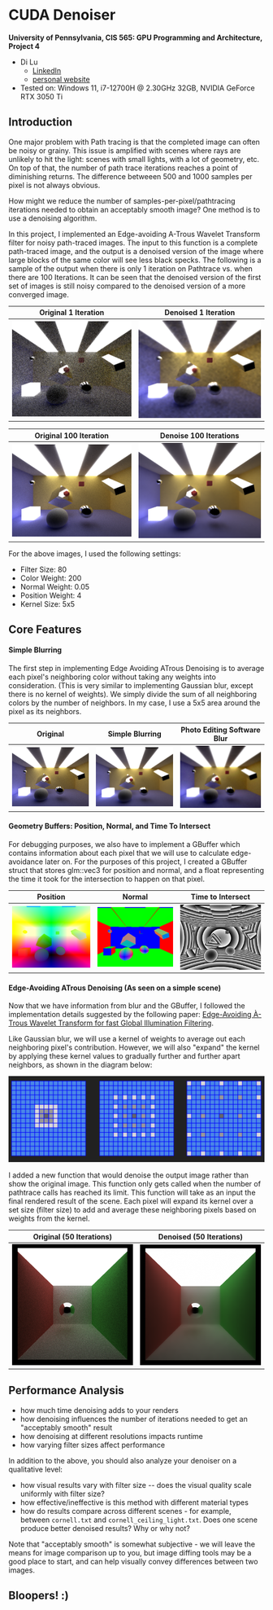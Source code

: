 CUDA Denoiser
================

**University of Pennsylvania, CIS 565: GPU Programming and Architecture, Project 4**

* Di Lu
  * [LinkedIn](https://www.linkedin.com/in/di-lu-0503251a2/)
  * [personal website](https://www.dluisnothere.com/)
* Tested on: Windows 11, i7-12700H @ 2.30GHz 32GB, NVIDIA GeForce RTX 3050 Ti

## Introduction

One major problem with Path tracing is that the completed image can often be noisy or grainy. This issue is amplified with scenes where rays are unlikely to hit the light: scenes with small lights, with a lot of geometry, etc. On top of that, the number of path trace iterations reaches a point of diminishing returns. The difference betweeen 500 and 1000 samples per pixel is not always obvious. 

How might we reduce the number of samples-per-pixel/pathtracing iterations needed to obtain an acceptably smooth image? One method is to use a denoising algorithm.

In this project, I implemented an Edge-avoiding A-Trous Wavelet Transform filter for noisy path-traced images. The input to this function is a complete path-traced image, and the output is a denoised version of the image where large blocks of the same color will see less black specks. The following is a sample of the output when there is only 1 iteration on Pathtrace vs. when there are 100 Iterations. It can be seen that the denoised version of the first set of images is still noisy compared to the denoised version of a more converged image.

| Original 1 Iteration   | Denoised 1 Iteration |
| ----------- | ----------- | 
| ![](img/nodenoise1.png)  |   ![](img/denoise1.png)   |

| Original 100 Iteration | Denoise 100 Iterations | 
| ----------- | ----------- |
| ![](img/nodenoise100.png)  |  ![](img/denoise100.png)  |

For the above images, I used the following settings:
- Filter Size: 80
- Color Weight: 200
- Normal Weight: 0.05
- Position Weight: 4
- Kernel Size: 5x5 

## Core Features

#### Simple Blurring

The first step in implementing Edge Avoiding ATrous Denoising is to average each pixel's neighboring color without taking any weights into consideration. (This is very similar to implementing Gaussian blur, except there is no kernel of weights). We simply divide the sum of all neighboring colors by the number of neighbors. In my case, I use a 5x5 area around the pixel as its neighbors.

| Original | Simple Blurring | Photo Editing Software Blur
| ----------- | ----------- | ----------- |
| ![](img/nodenoise100.png)  |  ![](img/simpleBlur.png)  | ![](img/pixlrBlur.png)

#### Geometry Buffers: Position, Normal, and Time To Intersect

For debugging purposes, we also have to implement a GBuffer which contains information about each pixel that we will use to calculate edge-avoidance later on. For the purposes of this project, I created a GBuffer struct that stores glm::vec3 for position and normal, and a float representing the time it took for the intersection to happen on that pixel.

| Position | Normal | Time to Intersect
| ----------- | ----------- | ----------- |
| ![](img/position.png)  |  ![](img/normal.png)  | ![](img/timeToIntersect.png)

#### Edge-Avoiding ATrous Denoising (As seen on a simple scene)

Now that we have information from blur and the GBuffer, I followed the implementation details suggested by the following paper: [Edge-Avoiding À-Trous Wavelet Transform for fast Global Illumination Filtering](https://jo.dreggn.org/home/2010_atrous.pdf). 

Like Gaussian blur, we will use a kernel of weights to average out each neighboring pixel's contribution. However, we will also "expand" the kernel by applying these kernel values to gradually further and further apart neighbors, as shown in the diagram below:

![](img/atrousDescription.png)

I added a new function that would denoise the output image rather than show the original image. This function only gets called when the number of pathtrace calls has reached its limit. This function will take as an input the final rendered result of the scene. Each pixel will expand its kernel over a set size (filter size) to add and average these neighboring pixels based on weights from the kernel. 


| Original (50 Iterations) | Denoised (50 Iterations) |
| ----------- | ----------- |
| ![](img/noDenoise50.png)  |  ![](img/denoise50.png)  |

## Performance Analysis

- how much time denoising adds to your renders
- how denoising influences the number of iterations needed to get an "acceptably smooth" result
- how denoising at different resolutions impacts runtime
- how varying filter sizes affect performance

In addition to the above, you should also analyze your denoiser on a qualitative level:

- how visual results vary with filter size -- does the visual quality scale uniformly with filter size?
- how effective/ineffective is this method with different material types
- how do results compare across different scenes - for example, between `cornell.txt` and `cornell_ceiling_light.txt`. Does one scene produce better denoised results? Why or why not?

Note that "acceptably smooth" is somewhat subjective - we will leave the means for image comparison up to you, but image diffing tools may be a good place to start, and can help visually convey differences between two images.

## Bloopers! :)

